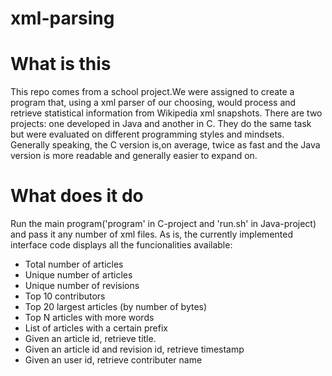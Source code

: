 # xml-parsing

# What is this

This repo comes from a school project.We were assigned to create a program that, using a xml parser of our choosing, would process and retrieve statistical information from Wikipedia xml snapshots. There are two projects: one developed in Java and another in C. They do the same task but were evaluated on different programming styles and mindsets. Generally speaking, the C version is,on average, twice as fast and the Java version is more readable and generally easier to expand on.

# What does it do

Run the main program('program' in C-project and 'run.sh' in Java-project) and pass it any number of xml files. As is, the currently implemented interface code displays all the funcionalities available:

- Total number of articles
- Unique number of articles
- Unique number of revisions
- Top 10 contributors
- Top 20 largest articles (by number of bytes)
- Top N articles with more words
- List of articles with a certain prefix
- Given an article id, retrieve title.
- Given an article id and revision id, retrieve timestamp
- Given an user id, retrieve contributer name
